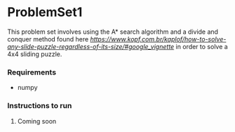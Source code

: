 # ProblemSet1

This problem set involves using the A* search algorithm and a divide and conquer method
found here *https://www.kopf.com.br/kaplof/how-to-solve-any-slide-puzzle-regardless-of-its-size/#google_vignette*
in order to solve a 4x4 sliding puzzle.

### Requirements
- numpy

### Instructions to run
1. Coming soon
